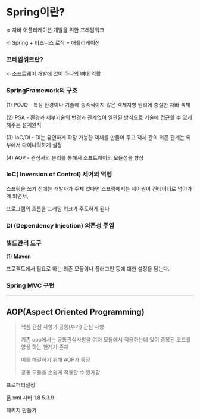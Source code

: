# Spring이란?

➪ 자바 어플리케이션 개발을 위한 프레임워크

➪ Spring + 비즈니스 로직 = 애플리케이션



### 프레임워크란?

➪ 소프트웨어 개발에 있어 하나의 뼈대 역활



### SpringFramework의 구조

(1) POJO - 특정 환경이나 기술에 종속적이지 않은 객체지향 원리에 충실한 자바 객체

(2) PSA - 환경과 세부기술의 변경과 관계없이 일관된 방식으로 기술에 접근할 수 있게 해주는 설계원칙

(3) IoC/DI - DI는 유연하게 확장 가능한 객체를 만들어 두고 객체 간의 의존 관계는 외부에서 다이나믹하게 설정

(4) AOP - 관심사의 분리를 통해서 소프트웨어의 모듈성을 향상





### IoC( Inversion of Control) 제어의 역행

스프링을 쓰기 전에는 개발자가 주체 였다면 스프링에서는 제어권이 컨테이너로 넘어가게 되면서,

 프로그램의 흐름을 프레임 워크가 주도하게 된다 



### DI (Dependency Injection) 의존성 주입

<dependencies> </dependencies>



### 빌드관리 도구

(1) **Maven**

프로젝트에서 필요로 하는 의존 모듈이나 플러그인 등에 대한 설정을 담는다.







### Spring MVC 구현



---



## AOP(Aspect Oriented Programming)

> 핵심 관심 사항과 공통(부가) 관심 사항
>
> 기존 oop에서는 공통관심사항을 여러 모듈에서 적용하는데 있어 중복된 코드를 양상 하는 한계가 존재
>
> 이를 해결하기 위해 AOP가 등장
>
> 공통 모듈을 손쉽게 적용할 수 있게함





프로퍼티설정

폼.xml 자바 1.8    5.3.9

패키지 만들기










